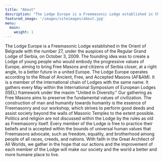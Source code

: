 ```yaml
---
title: "About"
description: "The Lodge Europe is a Freemasonic Lodge established in the Orient of Belgrade with the number 27, under the auspices of the Regular Grand Lodge of Serbia, on October 3, 2009."
featured_image: '/images/siteimages/about.jpg'
menu:
  main:
    weight: 1
---
```




The Lodge Europe is a Freemasonic Lodge established in the Orient of Belgrade with the number 27, under the auspices of the Regular Grand Lodge of Serbia, on October 3, 2009. The founding idea was to create a Lodge of young people who would embody the progressive values of Europe, aiming to bring Free Masons and citizens of Serbia closer, at a right angle, to a better future in a united Europe. The Lodge Europe operates according to the Ritual of Ancient, Free, and Accepted Masons (AF&AM). It is a member of the international chain of Lodges with the same name. It gathers every May within the International Symposium of European Lodges (ISEL) framework under the maxim "United in Diversity." Our gathering as Free Masons aims to preserve the fundamental values of civilization. The construction of man and humanity towards humanity is the essence of Freemasonry and our workshop, which strives to perform good deeds and assist society beyond the walls of Masonic Temples to the extent possible. Politics and religion are not discussed within the Lodge by the rules as old as Freemasonry itself. Every member of the Lodge is free to practice their beliefs and is accepted within the bounds of universal human values that Freemasons advocate, such as freedom, equality, and brotherhood among people of all races, creeds, and nations. With faith in the Great Architect of All Worlds, we gather in the hope that our actions and the improvement of each member of the Lodge will make our society and the world a better and more humane place to live.